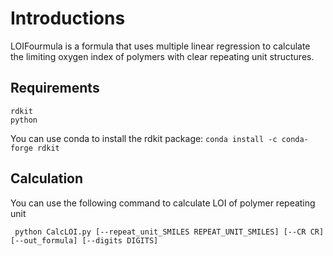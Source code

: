 # Introductions
LOIFourmula is a formula that uses multiple linear regression to calculate the limiting oxygen index of polymers with clear repeating unit structures.
## Requirements

```
rdkit
python
```

You can use conda to install the rdkit package: ```conda install -c conda-forge rdkit```

## Calculation
You can use the following command to calculate LOI of polymer repeating unit

```
 python CalcLOI.py [--repeat_unit_SMILES REPEAT_UNIT_SMILES] [--CR CR] [--out_formula] [--digits DIGITS]
```





